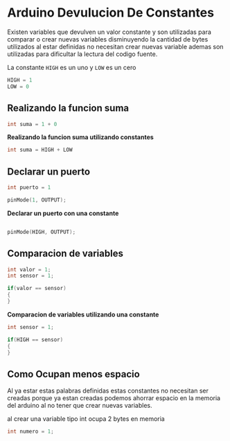 # Arduino Devulucion De Constantes

Existen variables que devulven un valor constante y son utilizadas para comparar o crear nuevas variables disminuyendo la cantidad de bytes utilizados al estar definidas no necesitan crear nuevas variable ademas son utilizadas para dificultar la lectura del codigo fuente. 

La constante ```HIGH``` es un uno y ```LOW``` es un cero

``` c++
HIGH = 1
LOW = 0 
```

## Realizando la funcion suma

``` c++
int suma = 1 + 0 
``` 

**Realizando la funcion suma utilizando constantes**

```c++
int suma = HIGH + LOW
``` 

## Declarar un puerto

```c++
int puerto = 1

pinMode(1, OUTPUT);

``` 

**Declarar un puerto con una constante**

```c++

pinMode(HIGH, OUTPUT);

```

## Comparacion de variables
```c++
int valor = 1;
int sensor = 1;

if(valor == sensor)
{
}

```

**Comparacion de variables utilizando una constante**
```c++
int sensor = 1;

if(HIGH == sensor)
{
}

```

## Como Ocupan menos espacio
Al ya estar estas palabras definidas estas constantes no necesitan ser creadas porque ya estan creadas podemos ahorrar espacio en la memoria del arduino al no tener que crear nuevas variables.

al crear una variable tipo int ocupa 2 bytes en memoria
```c++
int numero = 1;
```









